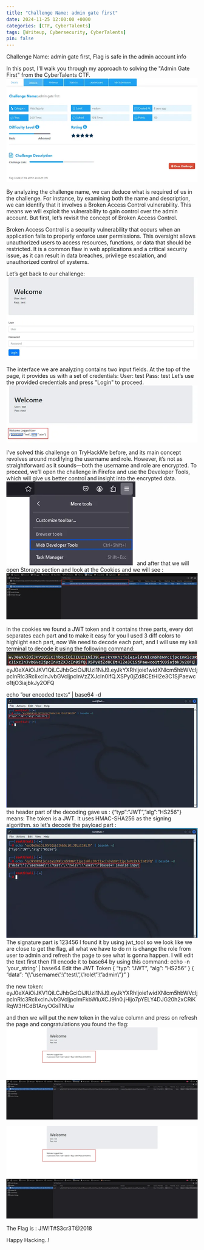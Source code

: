 ```yaml
---
title: "Challenge Name: admin gate first"
date: 2024-11-25 12:00:00 +0000
categories: [CTF, CyberTalents]
tags: [Writeup, Cybersecurity, CyberTalents]
pin: false
---
```


Challenge Name: admin gate first,
Flag is safe in the admin account info

In this post, I'll walk you through my approach to solving the "Admin Gate First" from the CyberTalents CTF.
![Screenshot](/assets/img/Admin%20gate%20first/image.png)

By analyzing the challenge name, we can deduce what is required of us in the challenge. For instance, by examining both the name and description, we can identify that it involves a Broken Access Control vulnerability. This means we will exploit the vulnerability to gain control over the admin account. But first, let’s revisit the concept of Broken Access Control.

Broken Access Control is a security vulnerability that occurs when an application fails to properly enforce user permissions. This oversight allows unauthorized users to access resources, functions, or data that should be restricted. It is a common flaw in web applications and a critical security issue, as it can result in data breaches, privilege escalation, and unauthorized control of systems.

Let’s get back to our challenge:
![Screenshot](/assets/img/Admin%20gate%20first/image-1.png)


The interface we are analyzing contains two input fields. At the top of the page, it provides us with a set of credentials:
User: test
Pass: test
Let’s use the provided credentials and press "Login" to proceed.
![Screenshot](/assets/img/Admin%20gate%20first/image-2.png)

I’ve solved this challenge on TryHackMe before, and its main concept revolves around modifying the username and role. However, it’s not as straightforward as it sounds—both the username and role are encrypted. To proceed, we’ll open the challenge in Firefox and use the Developer Tools, which will give us better control and insight into the encrypted data.
![Screenshot](/assets/img/Admin%20gate%20first/image-3.png)
and after that we will open Storage section and look at the Cookies and we will see :
![Screenshot](/assets/img/Admin%20gate%20first/image-4.png)

in the cookies we found a JWT token and it contains three parts, every dot separates each part and to make it easy for you I used 3 diff colors to highlight each part, now We need to decode each part, and I will use my kali terminal to decode it using the following command:
![Screenshot](/assets/img/Admin%20gate%20first/image-5.png)
eyJ0eXAiOiJKV1QiLCJhbGciOiJIUzI1NiJ9.eyJkYXRhIjoie1widXNlcm5hbWVcIjpcInRlc3RcIixcInJvbGVcIjpcInVzZXJcIn0ifQ.XSPy0jZd8CEtHl2e3C1SjPaewco1tjO3iajbkJy2OFQ

echo ”our encoded texts” | base64 -d
![Screenshot](/assets/img/Admin%20gate%20first/image-6.png)
the header part of the decoding gave us :
{“typ”:”JWT”,”alg”:”HS256"}
means:
The token is a JWT.
It uses HMAC-SHA256 as the signing algorithm.
so let’s decode the payload part :
![Screenshot](/assets/img/Admin%20gate%20first/image-7.png)
The signature part is 123456 I found it by using jwt_tool
so we look like we are close to get the flag, all what we have to do rn is change the role from user to admin and refresh the page to see what is gonna happen.
I will edit the text first then I’ll encode it to base64 by using this command:
echo -n ‘your_string’ | base64
Edit the JWT Token
{
“typ”: “JWT”,
“alg”: “HS256”
}
{
“data”: “{\”username\”:\”test\”,\”role\”:\”admin\”}”
}

the new token:
eyJ0eXAiOiJKV1QiLCJhbGciOiJIUzI1NiJ9.eyJkYXRhIjoie1widXNlcm5hbWVcIjpcInRlc3RcIixcInJvbGVcIjpcImFkbWluXCJ9In0.jHijo7pYELY4DJG20h2xCRiKRqW3HCdB1AnyOGsTNUw

and then we will put the new token in the value column and press on refresh the page and congratulations you found the flag:
![Screenshot](/assets/img/Admin%20gate%20first/image-8.png)

![Screenshot](/assets/img/Admin%20gate%20first/image-9.png)

The Flag is : J!W!T#S3cr3T@2018

Happy Hacking..!


